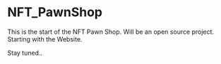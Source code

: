 # NFT_PawnShop
 
This is the start of the NFT Pawn Shop. Will be an open source project. Starting with the Website. 

Stay tuned.. 